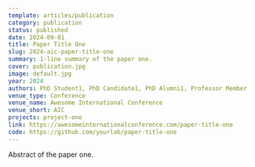 ```yaml
---
template: articles/publication
category: publication
status: published
date: 2024-09-01
title: Paper Title One
slug: 2024-aic-paper-title-one
summary: 1-line summary of the paper one.
cover: publication.jpg
image: default.jpg
year: 2024
authors: PhD Student1, PhD Candidate1, PhD Alumni1, Professor Member
venue_type: Conference
venue_name: Awesome International Conference
venue_short: AIC
projects: project-one
link: https://awesomeinternationalconference.com/paper-title-one
code: https://github.com/yourlab/paper-title-one
---
```


Abstract of the paper one.
